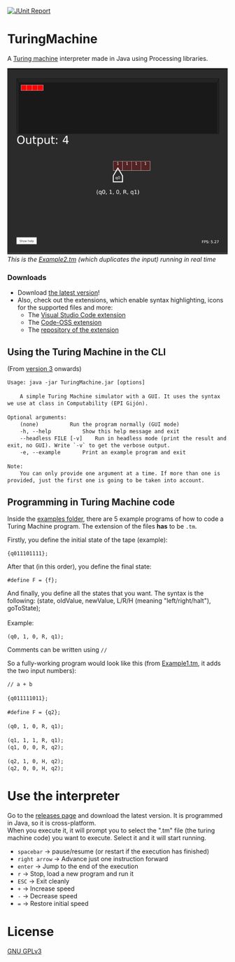 [![JUnit Report](https://github.com/margual56/TuringMachine/actions/workflows/junit.yml/badge.svg?branch=master)](https://github.com/margual56/TuringMachine/actions/workflows/junit.yml)

# TuringMachine
A [Turing machine](https://en.wikipedia.org/wiki/Turing_machine) interpreter made in Java using Processing libraries.

![](resources/turing.gif)<br/>
_This is the [Example2.tm](https://github.com/margual56/TuringMachine/blob/654b77f2f1725ba0030eee0c7b79adbcd719491d/Examples/Example2.tm) (which duplicates the input) running in real time_

### Downloads
* Download [the latest version](https://github.com/margual56/TuringMachine/releases)!
* Also, check out the extensions, which enable syntax highlighting, icons for the supported files and more:
    * The [Visual Studio Code extension](https://marketplace.visualstudio.com/items?itemName=MarcosGutirrezAlonso.turing-machine)
    * The [Code-OSS extension](https://marketplace.visualstudio.com/items?itemName=MarcosGutirrezAlonso.turing-machine)
    * The [repository of the extension](https://github.com/margual56/vscode-turing-machine)

## Using the Turing Machine in the CLI
(From [version 3](https://github.com/margual56/TuringMachine/releases?q=v3) onwards)

```
Usage: java -jar TuringMachine.jar [options]
				
	A simple Turing Machine simulator with a GUI. It uses the syntax we use at class in Computability (EPI Gijón).
				
Optional arguments:
	(none)			Run the program normally (GUI mode)
	-h, --help			Show this help message and exit
	--headless FILE [-v]	Run in headless mode (print the result and exit, no GUI). Write `-v` to get the verbose output.
	-e, --example		Print an example program and exit
					
Note:
	You can only provide one argument at a time. If more than one is provided, just the first one is going to be taken into account.
```


## Programming in Turing Machine code
Inside the [examples folder](https://github.com/margual56/TuringMachine/tree/master/Examples), there are 5 example programs of how to code a Turing Machine program. The extension of the files __has__ to be `.tm`.

Firstly, you define the initial state of the tape (example):
```Td
{q011101111};
```

After that (in this order), you define the final state:
```Td
#define F = {f};
```

And finally, you define all the states that you want. The syntax is the following: (state, oldValue, newValue, L/R/H (meaning "left/right/halt"), goToState);<br/><br/>
Example:
```Td
(q0, 1, 0, R, q1);
```

Comments can be written using `//`

So a fully-working program would look like this (from [Example1.tm](https://github.com/margual56/TuringMachine/blob/8517c6134f74cfb1042d1a34e34811b2b86143bd/Examples/Example1.tm), it adds the two input numbers):
```
// a + b

{q011111011};

#define F = {q2};

(q0, 1, 0, R, q1);

(q1, 1, 1, R, q1);
(q1, 0, 0, R, q2);

(q2, 1, 0, H, q2);
(q2, 0, 0, H, q2);
```

# Use the interpreter
Go to the [releases page](https://github.com/margual56/TuringMachine/releases) and download the latest version. It is programmed in Java, so it is cross-platform.<br/>
When you execute it, it will prompt you to select the ".tm" file (the turing machine code) you want to execute. Select it and it will start running.
  * `spacebar` -> pause/resume (or restart if the execution has finished)
  * `right arrow` -> Advance just one instruction forward
  * `enter` -> Jump to the end of the execution
  * `r` -> Stop, load a new program and run it
  * `ESC` -> Exit cleanly
  * `+` -> Increase speed
  * `-` -> Decrease speed
  * `=` -> Restore initial speed

# License
[GNU GPLv3](https://choosealicense.com/licenses/gpl-3.0/)
